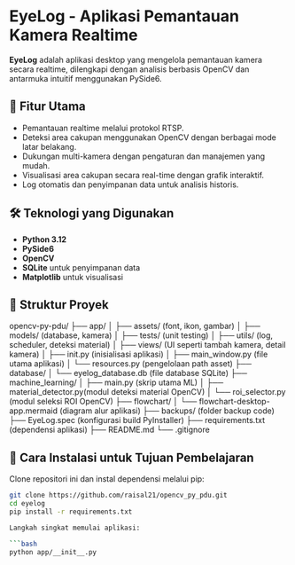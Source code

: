 # EyeLog - Aplikasi Pemantauan Kamera Realtime

**EyeLog** adalah aplikasi desktop yang mengelola pemantauan kamera secara realtime, dilengkapi dengan analisis berbasis OpenCV dan antarmuka intuitif menggunakan PySide6.

## 📌 Fitur Utama
- Pemantauan realtime melalui protokol RTSP.
- Deteksi area cakupan menggunakan OpenCV dengan berbagai mode latar belakang.
- Dukungan multi-kamera dengan pengaturan dan manajemen yang mudah.
- Visualisasi area cakupan secara real-time dengan grafik interaktif.
- Log otomatis dan penyimpanan data untuk analisis historis.

## 🛠️ Teknologi yang Digunakan
- **Python 3.12**
- **PySide6**
- **OpenCV**
- **SQLite** untuk penyimpanan data
- **Matplotlib** untuk visualisasi

## 📂 Struktur Proyek
opencv-py-pdu/
├── app/
│ ├── assets/ (font, ikon, gambar)
│ ├── models/ (database, kamera)
│ ├── tests/ (unit testing)
│ ├── utils/ (log, scheduler, deteksi material)
│ ├── views/ (UI seperti tambah kamera, detail kamera)
│ ├── init.py (inisialisasi aplikasi)
│ ├── main_window.py (file utama aplikasi)
│ └── resources.py (pengelolaan path asset)
├── database/
│ └── eyelog_database.db (file database SQLite)
├── machine_learning/
│ ├── main.py (skrip utama ML)
│ ├── material_detector.py(modul deteksi material OpenCV)
│ └── roi_selector.py (modul seleksi ROI OpenCV)
├── flowchart/
│ └── flowchart-desktop-app.mermaid (diagram alur aplikasi)
├── backups/ (folder backup code)
├── EyeLog.spec (konfigurasi build PyInstaller)
├── requirements.txt (dependensi aplikasi)
├── README.md
└── .gitignore

## 🚀 Cara Instalasi untuk Tujuan Pembelajaran
Clone repositori ini dan instal dependensi melalui pip:

```bash
git clone https://github.com/raisal21/opencv_py_pdu.git
cd eyelog
pip install -r requirements.txt

Langkah singkat memulai aplikasi:

```bash
python app/__init__.py




